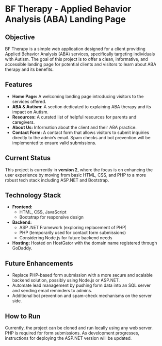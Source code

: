 # BF Therapy - Applied Behavior Analysis (ABA) Landing Page

## Objective
BF Therapy is a simple web application designed for a client providing Applied Behavior Analysis (ABA) services, specifically targeting individuals with Autism. The goal of this project is to offer a clean, informative, and accessible landing page for potential clients and visitors to learn about ABA therapy and its benefits.

## Features
- **Home Page:** A welcoming landing page introducing visitors to the services offered.
- **ABA & Autism:** A section dedicated to explaining ABA therapy and its impact on Autism.
- **Resources:** A curated list of helpful resources for parents and caregivers.
- **About Us:** Information about the client and their ABA practice.
- **Contact Form:** A contact form that allows visitors to submit inquiries directly to the admin’s email. Spam checks and bot prevention will be implemented to ensure valid submissions.

## Current Status
This project is currently in **version 2**, where the focus is on enhancing the user experience by moving from basic HTML, CSS, and PHP to a more robust tech stack including ASP.NET and Bootstrap. 

## Technology Stack
- **Frontend:**
  - HTML, CSS, JavaScript
  - Bootstrap for responsive design
- **Backend:**
  - ASP .NET Framework (exploring replacement of PHP)
  - PHP (temporarily used for contact form submissions)
  - Considering Node.js for future backend needs
- **Hosting:** Hosted on HostGator with the domain name registered through GoDaddy.
  
## Future Enhancements
- Replace PHP-based form submission with a more secure and scalable backend solution, possibly using Node.js or ASP.NET.
- Automate lead management by pushing form data into an SQL server and sending email reminders to admins.
- Additional bot prevention and spam-check mechanisms on the server side.

## How to Run
Currently, the project can be cloned and run locally using any web server. PHP is required for form submissions. As development progresses, instructions for deploying the ASP.NET version will be updated.
